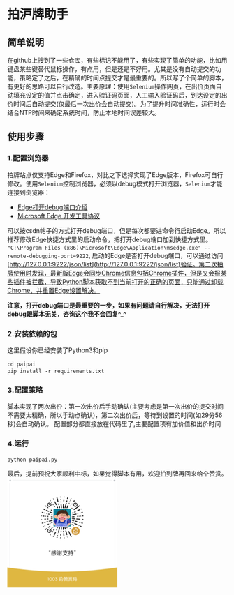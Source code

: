 # 拍沪牌助手

## 简单说明
在github上搜到了一些仓库，有些标记不能用了，有些实现了简单的功能，比如用键盘某些键替代鼠标操作，有点用，但是还是不好用。尤其是没有自动提交的功能，策略定了之后，在精确的时间点提交才是最重要的。所以写了个简单的脚本，有更好的思路可以自行改造。主要原理：使用```Selenium```操作网页，在出价页面自动填充设定的值并点击确定，进入验证码页面，人工输入验证码后，到达设定的出价时间后自动提交(仅最后一次出价会自动提交)。为了提升时间准确性，运行时会结合NTP时间来确定系统时间，防止本地时间误差较大。

## 使用步骤
### 1.配置浏览器
拍牌站点仅支持Edge和Firefox，对比之下选择实现了Edge版本，Firefox可自行修改。使用```Selenium```控制浏览器，必须以debug模式打开浏览器，```Selenium```才能连接到浏览器：
* [Edge打开debug端口介绍](https://blog.csdn.net/m0_72760466/article/details/128748358)
* [Microsoft Edge 开发工具协议](https://learn.microsoft.com/zh-cn/microsoft-edge/devtools-protocol-chromium/)

可以按csdn帖子的方式打开debug端口，但是每次都要进命令行启动Edge。所以推荐修改Edge快捷方式里的启动命令，把打开debug端口加到快捷方式里。
```"C:\Program Files (x86)\Microsoft\Edge\Application\msedge.exe" --remote-debugging-port=9222```, 启动的Edge是否打开debug端口，可以通过访问[http://127.0.0.1:9222/json/list](http://127.0.0.1:9222/json/list)验证。第二次拍牌使用时发现，最新版Edge会同步Chrome信息包括Chrome插件，但是又会报某些插件被拦截，导致Python脚本获取不到当前打开的正确的页面，只能通过卸载Chrome，并重置Edge设置解决。

**注意，打开debug端口是最重要的一步，如果有问题请自行解决，无法打开debug跟脚本无关，咨询这个我不会回复^_^**

### 2.安装依赖的包
这里假设你已经安装了Python3和pip
```shell
cd paipai
pip install -r requirements.txt
```

### 3.配置策略
脚本实现了两次出价：第一次出价后手动确认(主要考虑是第一次出价的提交时间不需要太精确，所以手动点确认)，第二次出价后，等待到设置的时间(如29分56秒)会自动确认。
配置部分都直接放在代码里了,主要配置项有加价值和出价时间

### 4.运行
```shell
python paipai.py
```

最后，提前预祝大家顺利中标，如果觉得脚本有用，欢迎拍到牌再回来给个赞赏。
<img decoding="async" src="img.png" width="50%">
